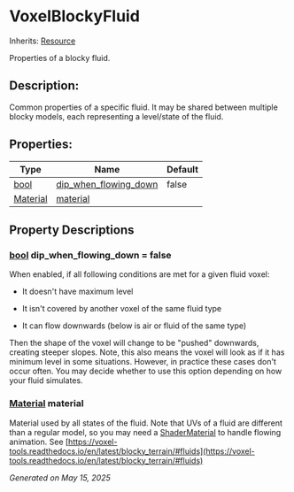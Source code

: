 # VoxelBlockyFluid

Inherits: [Resource](https://docs.godotengine.org/en/stable/classes/class_resource.html)

Properties of a blocky fluid.

## Description: 

Common properties of a specific fluid. It may be shared between multiple blocky models, each representing a level/state of the fluid.

## Properties: 


Type                                                                            | Name                                               | Default 
------------------------------------------------------------------------------- | -------------------------------------------------- | --------
[bool](https://docs.godotengine.org/en/stable/classes/class_bool.html)          | [dip_when_flowing_down](#i_dip_when_flowing_down)  | false   
[Material](https://docs.godotengine.org/en/stable/classes/class_material.html)  | [material](#i_material)                            |         
<p></p>

## Property Descriptions

### [bool](https://docs.godotengine.org/en/stable/classes/class_bool.html)<span id="i_dip_when_flowing_down"></span> **dip_when_flowing_down** = false

When enabled, if all following conditions are met for a given fluid voxel:

- It doesn't have maximum level

- It isn't covered by another voxel of the same fluid type 

- It can flow downwards (below is air or fluid of the same type)

Then the shape of the voxel will change to be "pushed" downwards, creating steeper slopes. Note, this also means the voxel will look as if it has minimum level in some situations. However, in practice these cases don't occur often. You may decide whether to use this option depending on how your fluid simulates.

### [Material](https://docs.godotengine.org/en/stable/classes/class_material.html)<span id="i_material"></span> **material**

Material used by all states of the fluid. Note that UVs of a fluid are different than a regular model, so you may need a [ShaderMaterial](https://docs.godotengine.org/en/stable/classes/class_shadermaterial.html) to handle flowing animation. See [https://voxel-tools.readthedocs.io/en/latest/blocky_terrain/#fluids](https://voxel-tools.readthedocs.io/en/latest/blocky_terrain/#fluids)

_Generated on May 15, 2025_

